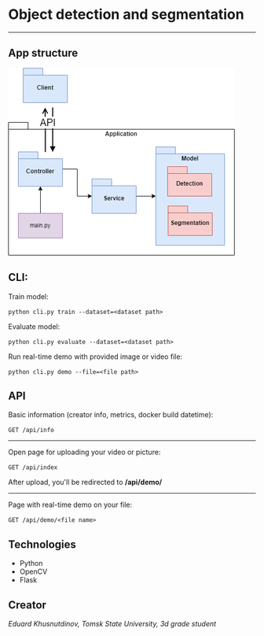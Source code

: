 # Object detection and segmentation

---

## App structure
![](pictures/app_diagram.png)


## CLI:
Train model:

    python cli.py train --dataset=<dataset path>

Evaluate model:

    python cli.py evaluate --dataset=<dataset path>

Run real-time demo with provided image or video file:

    python cli.py demo --file=<file path>


## API

Basic information (creator info, metrics, docker build datetime):

    GET /api/info

---

Open page for uploading your video or picture:

    GET /api/index

After upload, you'll be redirected to **/api/demo/<file name>**

---

Page with real-time demo on your file:
    
    GET /api/demo/<file name>


## Technologies

- Python
- OpenCV
- Flask


## Creator
*Eduard Khusnutdinov, Tomsk State University, 3d grade student*


